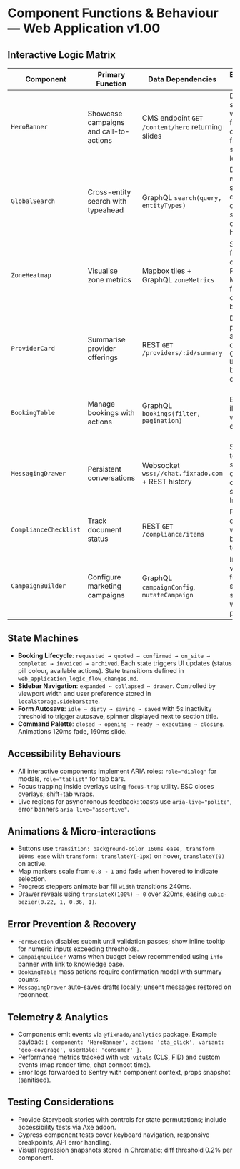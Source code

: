 # Component Functions & Behaviour — Web Application v1.00

## Interactive Logic Matrix
| Component | Primary Function | Data Dependencies | Error/Empty Handling | Performance Notes |
| --- | --- | --- | --- | --- |
| `HeroBanner` | Showcase campaigns and call-to-actions | CMS endpoint `GET /content/hero` returning slides | Default to static hero with fallback copy if API fails; show skeleton on load | Lazy-load background images with `loading="lazy"`, prefetch first slide |
| `GlobalSearch` | Cross-entity search with typeahead | GraphQL `search(query, entityTypes)` | Display "No matches" state with quick links; offline shows cached history | Debounce 250ms, limit 6 results per group |
| `ZoneHeatmap` | Visualise zone metrics | Mapbox tiles + GraphQL `zoneMetrics` | Show fallback choropleth PNG on Mapbox failure; overlay alert banner | Memoise GeoJSON features; throttle hover events 16ms |
| `ProviderCard` | Summarise provider offerings | REST `GET /providers/:id/summary` | Display placeholder avatar + contact CTA; `Unavailable` badge if offline | Preload detail page on hover using Next.js prefetch |
| `BookingTable` | Manage bookings with actions | GraphQL `bookings(filter, pagination)` | Empty state illustration with CTA to explore | Virtualise rows beyond 40 records; optimistic updates for status changes |
| `MessagingDrawer` | Persistent conversations | Websocket `wss://chat.fixnado.com` + REST history | Show retry toast on socket drop; offline compose stored in IndexedDB | Load thread list first, fetch messages on demand |
| `ComplianceChecklist` | Track document status | REST `GET /compliance/items` | Flag expired documents with red badge; link to upload | Use SSE to update statuses when verification completes |
| `CampaignBuilder` | Configure marketing campaigns | GraphQL `campaignConfig`, `mutateCampaign` | Inline validation for budget, schedule; show wizard progress | Autosave draft every 15s; chunk file uploads |

## State Machines
- **Booking Lifecycle**: `requested → quoted → confirmed → on_site → completed → invoiced → archived`. Each state triggers UI updates (status pill colour, available actions). State transitions defined in `web_application_logic_flow_changes.md`.
- **Sidebar Navigation**: `expanded ↔ collapsed ↔ drawer`. Controlled by viewport width and user preference stored in `localStorage.sidebarState`.
- **Form Autosave**: `idle → dirty → saving → saved` with 5s inactivity threshold to trigger autosave, spinner displayed next to section title.
- **Command Palette**: `closed → opening → ready → executing → closing`. Animations 120ms fade, 160ms slide.

## Accessibility Behaviours
- All interactive components implement ARIA roles: `role="dialog"` for modals, `role="tablist"` for tab bars.
- Focus trapping inside overlays using `focus-trap` utility. ESC closes overlays; shift+tab wraps.
- Live regions for asynchronous feedback: toasts use `aria-live="polite"`, error banners `aria-live="assertive"`.

## Animations & Micro-interactions
- Buttons use `transition: background-color 160ms ease, transform 160ms ease` with `transform: translateY(-1px)` on hover, `translateY(0)` on active.
- Map markers scale from `0.8 → 1` and fade when hovered to indicate selection.
- Progress steppers animate bar fill `width` transitions 240ms.
- Drawer reveals using `translateX(100%) → 0` over 320ms, easing `cubic-bezier(0.22, 1, 0.36, 1)`.

## Error Prevention & Recovery
- `FormSection` disables submit until validation passes; show inline tooltip for numeric inputs exceeding thresholds.
- `CampaignBuilder` warns when budget below recommended using `info` banner with link to knowledge base.
- `BookingTable` mass actions require confirmation modal with summary counts.
- `MessagingDrawer` auto-saves drafts locally; unsent messages restored on reconnect.

## Telemetry & Analytics
- Components emit events via `@fixnado/analytics` package. Example payload: `{ component: 'HeroBanner', action: 'cta_click', variant: 'geo-coverage', userRole: 'consumer' }`.
- Performance metrics tracked with `web-vitals` (CLS, FID) and custom events (map render time, chat connect time).
- Error logs forwarded to Sentry with component context, props snapshot (sanitised).

## Testing Considerations
- Provide Storybook stories with controls for state permutations; include accessibility tests via Axe addon.
- Cypress component tests cover keyboard navigation, responsive breakpoints, API error handling.
- Visual regression snapshots stored in Chromatic; diff threshold 0.2% per component.

